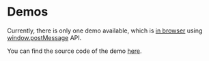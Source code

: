 # Demos

Currently, there is only one demo available, which is [in browser](https://mia1024.github.io/cross-context-events/demos/frames-and-windows/)
using [window.postMessage](https://developer.mozilla.org/en-US/docs/Web/API/Window/postMessage) API.

You can find the source code of the demo [here](https://github.com/mia1024/cross-context-events/tree/main/docs/demos/frames-and-windows).
